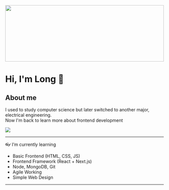 <img width=100% height="180" src="https://images.unsplash.com/photo-1542831371-29b0f74f9713?ixlib=rb-4.0.3&ixid=MnwxMjA3fDB8MHxwaG90by1wYWdlfHx8fGVufDB8fHx8&auto=format&fit=crop&w=2070&q=80">


# Hi, I'm Long :wave:

## About me
I used to study computer science but later switched to another major, electrical engineering.  
Now I'm back to learn more about frontend development

<picture>
<source 
  srcset="https://github-readme-stats.vercel.app/api?username=Long-HaHoang&show_icons=true&theme=dark"
  media="(prefers-color-scheme: dark)"
/>
<source
  srcset="https://github-readme-stats.vercel.app/api?username=Long-HaHoang&show_icons=true"
  media="(prefers-color-scheme: light), (prefers-color-scheme: no-preference)"
/>
<img src="https://github-readme-stats.vercel.app/api?username=Long-HaHoang&show_icons=true" />
</picture>

---
👓 I’m currently learning 
- Basic Frontend (HTML, CSS, JS)
- Frontend Framework (React + Next.js)
- Node, MongoDB, Git
- Agile Working
- Simple Web Design

---


<!---
Long-HaHoang/Long-HaHoang is a ✨ special ✨ repository because its `README.md` (this file) appears on your GitHub profile.
You can click the Preview link to take a look at your changes.
--->
